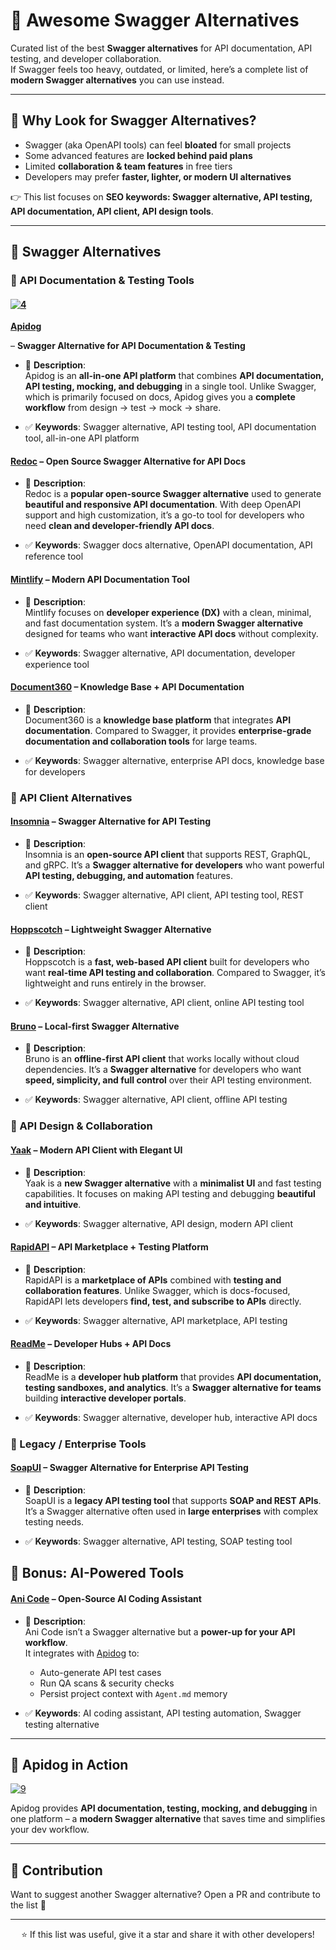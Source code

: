 # 🌟 Awesome Swagger Alternatives

Curated list of the best **Swagger alternatives** for API documentation, API testing, and developer collaboration.  
If Swagger feels too heavy, outdated, or limited, here’s a complete list of **modern Swagger alternatives** you can use instead.  

---

## 🎯 Why Look for Swagger Alternatives?

- Swagger (aka OpenAPI tools) can feel **bloated** for small projects  
- Some advanced features are **locked behind paid plans**  
- Limited **collaboration & team features** in free tiers  
- Developers may prefer **faster, lighter, or modern UI alternatives**  

👉 This list focuses on **SEO keywords: Swagger alternative, API testing, API documentation, API client, API design tools**.  

---

## 🚀 Swagger Alternatives

### 🔹 API Documentation & Testing Tools

#### [![4](https://github.com/user-attachments/assets/780bdffb-9252-48ce-8bb3-5881b5e923ea)](https://apidog.com/?utm_source=github&utm_medium=awesome-swagger-alternatives)  
[**Apidog**](https://apidog.com/?utm_source=github&utm_medium=awesome-swagger-alternatives)

– **Swagger Alternative for API Documentation & Testing**  

- 📝 **Description**:  
Apidog is an **all-in-one API platform** that combines **API documentation, API testing, mocking, and debugging** in a single tool. Unlike Swagger, which is primarily focused on docs, Apidog gives you a **complete workflow** from design → test → mock → share.  

- ✅ **Keywords**: Swagger alternative, API testing tool, API documentation tool, all-in-one API platform  



#### [**Redoc**](https://redocly.com/) – **Open Source Swagger Alternative for API Docs**  

- 📝 **Description**:  
Redoc is a **popular open-source Swagger alternative** used to generate **beautiful and responsive API documentation**. With deep OpenAPI support and high customization, it’s a go-to tool for developers who need **clean and developer-friendly API docs**.  

- ✅ **Keywords**: Swagger docs alternative, OpenAPI documentation, API reference tool  



#### [**Mintlify**](https://mintlify.com/) – **Modern API Documentation Tool**  

- 📝 **Description**:  
Mintlify focuses on **developer experience (DX)** with a clean, minimal, and fast documentation system. It’s a **modern Swagger alternative** designed for teams who want **interactive API docs** without complexity.  

- ✅ **Keywords**: Swagger alternative, API documentation, developer experience tool  



#### [**Document360**](https://document360.com/) – **Knowledge Base + API Documentation**  

- 📝 **Description**:  
Document360 is a **knowledge base platform** that integrates **API documentation**. Compared to Swagger, it provides **enterprise-grade documentation and collaboration tools** for large teams.  

- ✅ **Keywords**: Swagger alternative, enterprise API docs, knowledge base for developers  



### 🔹 API Client Alternatives

#### [**Insomnia**](https://insomnia.rest/) – **Swagger Alternative for API Testing**  

- 📝 **Description**:  
Insomnia is an **open-source API client** that supports REST, GraphQL, and gRPC. It’s a **Swagger alternative for developers** who want powerful **API testing, debugging, and automation** features.  

- ✅ **Keywords**: Swagger alternative, API client, API testing tool, REST client  



#### [**Hoppscotch**](https://hoppscotch.io/) – **Lightweight Swagger Alternative**  

- 📝 **Description**:  
Hoppscotch is a **fast, web-based API client** built for developers who want **real-time API testing and collaboration**. Compared to Swagger, it’s lightweight and runs entirely in the browser.  

- ✅ **Keywords**: Swagger alternative, API client, online API testing tool  



#### [**Bruno**](https://www.usebruno.com/) – **Local-first Swagger Alternative**  

- 📝 **Description**:  
Bruno is an **offline-first API client** that works locally without cloud dependencies. It’s a **Swagger alternative** for developers who want **speed, simplicity, and full control** over their API testing environment.  

- ✅ **Keywords**: Swagger alternative, API client, offline API testing  



### 🔹 API Design & Collaboration

#### [**Yaak**](https://yaak.app/) – **Modern API Client with Elegant UI**  

- 📝 **Description**:  
Yaak is a **new Swagger alternative** with a **minimalist UI** and fast testing capabilities. It focuses on making API testing and debugging **beautiful and intuitive**.  

- ✅ **Keywords**: Swagger alternative, API design, modern API client  



#### [**RapidAPI**](https://rapidapi.com/) – **API Marketplace + Testing Platform**  

- 📝 **Description**:  
RapidAPI is a **marketplace of APIs** combined with **testing and collaboration features**. Unlike Swagger, which is docs-focused, RapidAPI lets developers **find, test, and subscribe to APIs** directly.  

- ✅ **Keywords**: Swagger alternative, API marketplace, API testing  



#### [**ReadMe**](https://readme.com/) – **Developer Hubs + API Docs**  

- 📝 **Description**:  
ReadMe is a **developer hub platform** that provides **API documentation, testing sandboxes, and analytics**. It’s a **Swagger alternative for teams** building **interactive developer portals**.  

- ✅ **Keywords**: Swagger alternative, developer hub, interactive API docs  



### 🔹 Legacy / Enterprise Tools

#### [**SoapUI**](https://www.soapui.org/) – **Swagger Alternative for Enterprise API Testing**  

- 📝 **Description**:  
SoapUI is a **legacy API testing tool** that supports **SOAP and REST APIs**. It’s a Swagger alternative often used in **large enterprises** with complex testing needs.  

- ✅ **Keywords**: Swagger alternative, API testing, SOAP testing tool  



## 🔹 Bonus: AI-Powered Tools

#### [**Ani Code**](https://github.com/hervekom37/Ani_Code) – **Open-Source AI Coding Assistant**  

- 📝 **Description**:  
Ani Code isn’t a Swagger alternative but a **power-up for your API workflow**.  
It integrates with [Apidog](https://apidog.com/?utm_source=github&utm_medium=awesome-swagger-alternatives) to:  
  - Auto-generate API test cases  
  - Run QA scans & security checks  
  - Persist project context with `Agent.md` memory  

- ✅ **Keywords**: AI coding assistant, API testing automation, Swagger testing alternative  

---

## 📸 Apidog in Action  

[![9](https://github.com/user-attachments/assets/d11b1dc8-8c28-4152-832d-9105e962d88d)
](https://apidog.com/?utm_source=github&utm_medium=awesome-swagger-alternatives)  

Apidog provides **API documentation, testing, mocking, and debugging** in one platform – a **modern Swagger alternative** that saves time and simplifies your dev workflow.  

---

## 🤝 Contribution

Want to suggest another Swagger alternative? Open a PR and contribute to the list 🚀  

---

<div align="center">

⭐ If this list was useful, give it a star and share it with other developers!  

</div>
